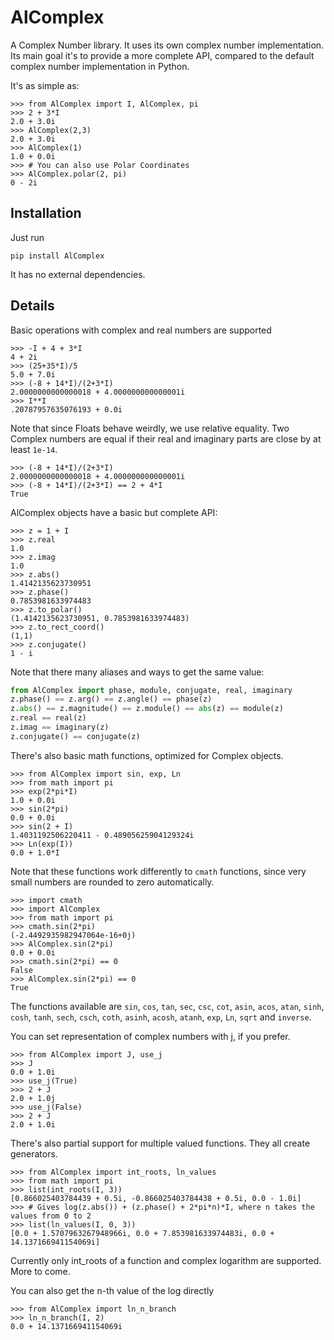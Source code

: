 # AlComplex

A Complex Number library. It uses its own complex number implementation. Its main goal it's to provide a more complete API, compared to the default complex number implementation in Python.

It's as simple as:

```
>>> from AlComplex import I, AlComplex, pi
>>> 2 + 3*I
2.0 + 3.0i
>>> AlComplex(2,3)
2.0 + 3.0i
>>> AlComplex(1)
1.0 + 0.0i
>>> # You can also use Polar Coordinates
>>> AlComplex.polar(2, pi)
0 - 2i
``` 

## Installation

Just run

``` pip install AlComplex ```

It has no external dependencies. 

## Details

Basic operations with complex and real numbers are supported

```
>>> -I + 4 + 3*I
4 + 2i
>>> (25+35*I)/5
5.0 + 7.0i
>>> (-8 + 14*I)/(2+3*I)
2.0000000000000018 + 4.000000000000001i
>>> I**I
.20787957635076193 + 0.0i
```

Note that since Floats behave weirdly, we use relative equality. Two Complex numbers are equal if their real and imaginary parts are close by at least ```1e-14```.

```
>>> (-8 + 14*I)/(2+3*I)
2.0000000000000018 + 4.000000000000001i
>>> (-8 + 14*I)/(2+3*I) == 2 + 4*I
True
```

AlComplex objects have a basic but complete API:

```
>>> z = 1 + I
>>> z.real
1.0
>>> z.imag
1.0
>>> z.abs()
1.4142135623730951
>>> z.phase()
0.7853981633974483
>>> z.to_polar()
(1.4142135623730951, 0.7853981633974483)
>>> z.to_rect_coord()
(1,1)
>>> z.conjugate()
1 - i
```

Note that there many aliases and ways to get the same value: 

```python 
from AlComplex import phase, module, conjugate, real, imaginary
z.phase() == z.arg() == z.angle() == phase(z)
z.abs() == z.magnitude() == z.module() == abs(z) == module(z)
z.real == real(z)
z.imag == imaginary(z)
z.conjugate() == conjugate(z)
``` 

There's also basic math functions, optimized for Complex objects. 

```
>>> from AlComplex import sin, exp, Ln
>>> from math import pi
>>> exp(2*pi*I)
1.0 + 0.0i
>>> sin(2*pi)
0.0 + 0.0i
>>> sin(2 + I)
1.4031192506220411 - 0.48905625904129324i
>>> Ln(exp(I)) 
0.0 + 1.0*I
``` 

Note that these functions work differently to ```cmath``` functions, since very small numbers are rounded to zero automatically.

```
>>> import cmath
>>> import AlComplex
>>> from math import pi
>>> cmath.sin(2*pi)
(-2.4492935982947064e-16+0j)
>>> AlComplex.sin(2*pi)
0.0 + 0.0i
>>> cmath.sin(2*pi) == 0
False
>>> AlComplex.sin(2*pi) == 0
True
```

The functions available are ```sin```, ```cos```, ```tan```, ```sec```, ```csc```, ```cot```, ```asin```, ```acos```, ```atan```, ```sinh```, ```cosh```, ```tanh```, ```sech```, ```csch```, ```coth```, ```asinh```, ```acosh```, ```atanh```, ```exp```, ```Ln```, ```sqrt``` and ```inverse```.

You can set representation of complex numbers with j, if you prefer.

```
>>> from AlComplex import J, use_j
>>> J
0.0 + 1.0i
>>> use_j(True)
>>> 2 + J
2.0 + 1.0j
>>> use_j(False)
>>> 2 + J
2.0 + 1.0i
```

There's also partial support for multiple valued functions. They all create generators.

```
>>> from AlComplex import int_roots, ln_values
>>> from math import pi
>>> list(int_roots(I, 3))
[0.866025403784439 + 0.5i, -0.866025403784438 + 0.5i, 0.0 - 1.0i]
>>> # Gives log(z.abs()) + (z.phase() + 2*pi*n)*I, where n takes the values from 0 to 2
>>> list(ln_values(I, 0, 3))
[0.0 + 1.5707963267948966i, 0.0 + 7.853981633974483i, 0.0 + 14.137166941154069i]
```

Currently only int_roots of a function and complex logarithm are supported. More to come. 

You can also get the n-th value of the log directly

```
>>> from AlComplex import ln_n_branch
>>> ln_n_branch(I, 2)
0.0 + 14.137166941154069i
```